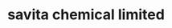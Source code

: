 ---
title: "savita chemical limited"
url: /raipur/savita-chemical-limited/
shop: office supplies
---
